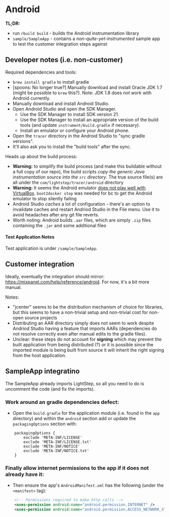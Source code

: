 # Android 

**TL;DR:**

* run `rbuild build` - builds the Android instrumentation library
* `sample/SampleApp` - contains a *non-quite-yet-instrumented* sample app to test the customer integration steps against

## Developer notes (i.e. non-customer)

Required dependencies and tools:

* `brew install gradle` to install gradle
* [spoons: No longer true?] Manually download and install Oracle JDK 1.7 (might be possible to `brew` this?). Note: JDK 1.8 does *not* work with Android currently.
* Manually download and install Android Studio.
* Open Android Studio and open the SDK Manager.
    * Use the SDK Manager to install SDK version 21.
    * Use the SDK Manager to install an appropriate version of the build tools (and update `instrument/build.gradle` if necessary).
    * Install an emulator or configure your Android phone.
* Open the `tracer` directory in the Android Studio to "sync gradle versions".
* It'll also ask you to install the "build tools" after the sync.

Heads up about the build process:

* **Warning:** to simplify the build process (and make this buildable without a full copy of our repo), the build scripts *copy the generic Java instrumentation source into the `src` directory*. The true source file(s) are all under the `com/lightstep/tracer/android` directory
* **Warning:** It seems the Android emulator [does not play well with VirtualBox](http://stackoverflow.com/questions/17024538/how-do-i-fix-failed-to-sync-vcpu-reg-error). `boot2docker stop` was needed for bc to get the Android emulator to stop silently failing
* Android Studio *caches* a lot of configuration - there's an option to invalidate caches and restart Andriod Studio in the File menu. Use it to avoid headaches after any git file reverts.
* Worth noting: Android builds `.aar` files, which are simply `.zip` files containing the `.jar` and some additional files


#### Test Application Notes

Test application is under `/sample/SampleApp`. 

## Customer integration

Ideally, eventually the integration should mirror: https://mixpanel.com/help/reference/android.  For now, it's a bit more manual.

Notes: 

* "jcenter" seems to be the distribution mechanism of choice for libraries, but this seems to have a non-trivial setup and non-trivial cost for non-open source projects
* Distributing an AAR directory simply does not seem to work despite Andriod Studio having a feature that imports AARs (dependencies do not resolve correctly even after manual edits to the gradle files).
* Unclear: these steps do not account for **signing** which may prevent the built application from being distributed (?) or it is possible since the imported module is being built from source it will inherit the right signing from the host application.

## SampleApp integratino

The SampleApp already imports LightStep, so all you need to do is uncomment the code (and fix the imports).

### Work around an gradle dependencies defect:

* Open the `build.gradle` for the application module (i.e. found in the `app` directory) and within the `android` section add or update the `packagingOptions` section with:

```
    packagingOptions {
        exclude 'META-INF/LICENSE'
        exclude 'META-INF/LICENSE.txt'
        exclude 'META-INF/NOTICE'
        exclude 'META-INF/NOTICE.txt'
    }
```

### Finally allow internet permissions to the app if it does not already have it:

* Then ensure the app's `AndroidManifest.xml` has the following (under the `<manifest>` tag):

```xml
    <!-- Permissions required to make http calls -->
    <uses-permission android:name="android.permission.INTERNET" />
    <uses-permission android:name="android.permission.ACCESS_NETWORK_STATE" />
```




        
